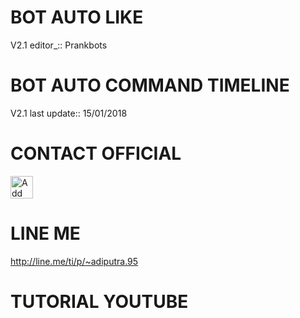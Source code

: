 # BOT AUTO LIKE
V2.1 editor_::
Prankbots
# BOT AUTO COMMAND TIMELINE
V2.1 last update::
15/01/2018
# CONTACT OFFICIAL

<a href="https://line.me/R/ti/p/%40gnh2780p"><img height="36" border="0" alt="Add Friend" src="https://scdn.line-apps.com/n/line_add_friends/btn/en.png"></a>

# LINE ME

http://line.me/ti/p/~adiputra.95

# TUTORIAL YOUTUBE
